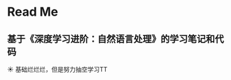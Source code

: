 # Read Me
基于《深度学习进阶：自然语言处理》的学习笔记和代码
-----------------------------------------------
☀ 基础烂烂烂，但是努力抽空学习TT
